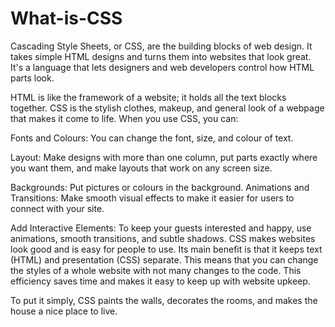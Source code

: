 # What-is-CSS

Cascading Style Sheets, or CSS, are the building blocks of web design. It 
takes simple HTML designs and turns them into websites that look great. It's a 
language that lets designers and web developers control how HTML parts look.

HTML is like the framework of a website; it holds all the text blocks together. CSS is the 
stylish clothes, makeup, and general look of a webpage that makes it come to life. When you use CSS, you can:

Fonts and Colours: You can change the font, size, and colour of text.

Layout: Make designs with more than one column, put parts exactly where you want them, 
and make layouts that work on any screen size.

Backgrounds: Put pictures or colours in the background.
Animations and Transitions: Make smooth visual effects to make it easier for users to connect with your site.

Add Interactive Elements: To keep your guests interested and happy, use animations, smooth transitions, and subtle shadows.
CSS makes websites look good and is easy for people to use. Its main benefit is that it
keeps text (HTML) and presentation (CSS) separate. This means that you can change the styles of a whole
website with not many changes to the code.  This efficiency saves time and makes it easy to keep up with website upkeep.

To put it simply, CSS paints the walls, decorates the rooms, and makes the house a nice place to live.
